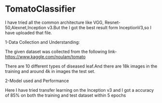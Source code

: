 # TomatoClassifier
I have tried all the  common architecture like VGG, Resnet-50,Alexnet,Inception v3.But the I got the best result form InceptionV3,so I have uploaded that file.

1-Data Collection and Understanding:

The given dataset was collected from the following link-https://www.kaggle.com/noulam/tomato

There are 10 different types of diseased leaf.And there are 18k images in the training and around 4k in images the test set.

2-Model used and Performance

Here I have tried transfer learning on the Inception v3 and I got a accuracy of 85% on both the training and test dataset within 5 epochs


